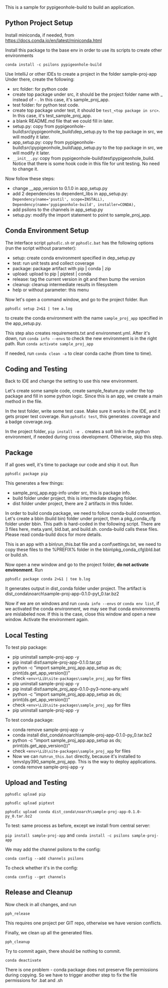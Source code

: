 This is a sample for pypigeonhole-build to build an application.

## Python Project Setup

Install miniconda, if needed, from https://docs.conda.io/en/latest/miniconda.html

Install this package to the base env in order to use its scripts to create
other environments

```conda install -c psilons pypigeonhole-build```

Use IntelliJ or other IDEs to create a project in the folder sample-proj-app
Under there, create the following:

- src folder: for python code
- create top package under src, it should be the project folder name 
  with _ instead of - . In this case, it's sample_proj_app.
- test folder: for python test code.
- create top package under test, it should be ```test_<top package in src>```.
  In this case, it's test_sample_proj_app.
- a blank README.md file that we could fill in later.
- setup.py: copy from pypigeonhole-build\src\pypigeonhole_build\dep_setup.py 
  to the top package in src, we will modify it later.
- app_setup.py: copy from pypigeonhole-build\src\pypigeonhole_build\app_setup.py 
  to the top package in src, we will modify it later.
- ```__init__.py```: copy from pypigeonhole-build\test\pypigeonhole_build\.
  Notice that there is some hook code in this file for unit testing. No need
  to change it.
  
Now follow these steps:
- change __app_version to 0.1.0 in app_setup.py
- add 2 dependencies to dependent_libs in app_setup.py:  
    ```Dependency(name='psutil', scope=INSTALL),```     
    ```Dependency(name='pypigeonhole-build', installer=CONDA),```
- add psilons to the channels in app_setup.py 
- setup.py: modify the import statement to point to sample_proj_app.


## Conda Environment Setup

The interface script ```pphsdlc.sh``` or ```pphsdlc.bat``` has the
following options (run the script without parameter):

  - setup: create conda environment specified in dep_setup.py
  - test: run unit tests and collect coverage
  - package: package artifact with pip | conda | zip
  - upload: upload to pip | piptest | conda
  - release: tag the current version in git and then bump the version
  - cleanup: cleanup intermediate results in filesystem
  - help or without parameter: this menu
  
Now let's open a command window, and go to the project folder. Run 

```pphsdlc setup 2>&1 | tee a.log```

to create the conda environment with the name ```sample_proj_app``` 
specified in the app_setup.py.

This step also creates requirements.txt and environment.yml. After it's down,
run ```conda info --envs``` to check the new environment is in the right path.
Run ```conda activate sample_proj_app```

If needed, run ```conda clean -a``` to clear conda cache (from time to time).


## Coding and Testing
Back to IDE and change the setting to use this new environment.

Let's create some sample code, create sample_feature.py under the top package 
and fill in some python logic. Since this is an app, we create a main method
in the file.

In the test folder, write some test case. Make sure it works in the IDE, and
it gets proper test coverage. 
Run ```pphsdlc test```, this generates .coverage and a badge coverage.svg.

In the project folder, ```pip install -e .``` creates a soft link in the
python environment, if needed during cross development. Otherwise, skip this
step.


## Package

If all goes well, it's time to package our code and ship it out. Run 

```pphsdlc package pip``` 

This generates a few things:
- sample_proj_app.egg-info under src, this is package info.
- build folder under project, this is intermediate staging folder.
- dist folder under project, there are 2 artifacts in this folder.

In order to build conda package, we need to follow conda-build convention.
Let's create a bbin (build bin) folder under project, then a pkg_conda_cfg
folder under bbin. This path is hard-coded in the following script. There
are 3 files here, meta.yaml, bld.bat, and build.sh. conda-build calls these
files. Please read conda-build docs for more details.

This is an app with a bin\run_this.bat file and a conf\settings.txt, we 
need to copy these files to the %PREFIX% folder in the 
bbin\pkg_conda_cfg\bld.bat or build.sh.

Now open a new window and go to the project folder, **do not activate
environment**. Run 

```pphsdlc package conda 2>&1 | tee b.log```

It generates output in dist_conda folder under project. The artifact is 
dist_conda\noarch\sample-proj-app-0.1.0-pyt_0.tar.bz2

Now if we are on windows and run 
```conda info --envs``` or ```conda env list```,
if we activated the conda environment, we may see that conda environments 
are mislabeled now. If this is the case,
close this window and open a new window. Activate the environment again.


## Local Testing   

To test pip package:
- pip uninstall sample-proj-app -y
- pip install dist\sample-proj-app-0.1.0.tar.gz
- python -c "import sample_proj_app.app_setup as ds; print(ds.get_app_version())"
- check ```<env>\Lib\site-packages\sample_proj_app``` for files
- pip uninstall sample-proj-app -y
- pip install dist\sample_proj_app-0.1.0-py3-none-any.whl
- python -c "import sample_proj_app.app_setup as ds; print(ds.get_app_version())"
- check ```<env>\Lib\site-packages\sample_proj_app``` for files
- pip uninstall sample-proj-app -y

To test conda package:
- conda remove sample-proj-app -y
- conda install dist_conda\noarch\sample-proj-app-0.1.0-py_0.tar.bz2
- python -c "import sample_proj_app.app_setup as ds; print(ds.get_app_version())"
- check ```<env>\Lib\site-packages\sample_proj_app``` for files
- Now we can run```run_this.bat``` directly, because it's installed to 
  <Anaconda root>\envs\py390_sample_proj_app. This is the way to deploy applications.
- conda remove sample-proj-app -y


## Upload and Testing   

```pphsdlc upload pip```

```pphsdlc upload piptest```

```pphsdlc upload conda dist_conda\noarch\sample-proj-app-0.1.0-py_0.tar.bz2```

To test: same process as before, except we install from central server:

```pip install sample-proj-app``` and ```conda install -c psilons sample-proj-app```

We may add the channel psilons to the config:

```conda config --add channels psilons```

To check whether it's in the config:

```conda config --get channels```


## Release and Cleanup

Now check in all changes, and run

```pph_release```

This requires one project per GIT repo, otherwise we have version conflicts.

Finally, we clean up all the generated files.

```pph_cleanup```

Try to commit again, there should be nothing to commit.

```conda deactivate```

There is one problem - conda package does not preserve file permissions during copying.
So we have to trigger another step to fix the file permissions for .bat and .sh